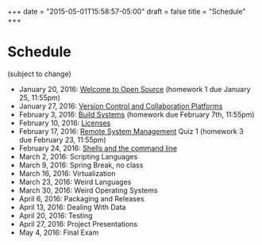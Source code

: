 +++
date = "2015-05-01T15:58:57-05:00"
draft = false
title = "Schedule"
+++

# Schedule

(subject to change)

* January 20, 2016: [Welcome to Open Source](/lectures/welcome/) (homework 1 due January 25, 11:55pm)
* January 27, 2016: [Version Control and Collaboration Platforms](/lectures/version_control/)
* February 3, 2016: [Build Systems](/lectures/build_systems/) (homework due February 7th, 11:55pm)
* February 10, 2016: [Licenses](/lectures/licenses/)
* February 17, 2016: [Remote System Management](/lectures/remote_systems/) Quiz 1 (homework 3 due February 23, 11:55pm)
* February 24, 2016: [Shells and the command line](/lectures/shells/)
* March 2, 2016: Scripting Languages
* March 9, 2016: Spring Break, no class
* March 16, 2016: Virtualization
* March 23, 2016: Weird Languages
* March 30, 2016: Weird Operating Systems
* April 6, 2016: Packaging and Releases
* April 13, 2016: Dealing With Data
* April 20, 2016: Testing
* April 27, 2016: Project Presentations
* May 4, 2016: Final Exam

